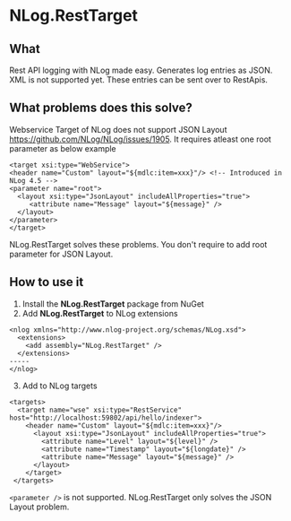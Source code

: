 # NLog.RestTarget
## What
Rest API logging with NLog made easy. Generates log entries as JSON. XML is not supported yet. These entries can be sent over to RestApis. 

## What problems does this solve?
Webservice Target of NLog does not support JSON Layout https://github.com/NLog/NLog/issues/1905. It requires atleast one root parameter as below example

```
<target xsi:type="WebService">
<header name="Custom" layout="${mdlc:item=xxx}"/> <!-- Introduced in NLog 4.5 -->
<parameter name="root">
  <layout xsi:type="JsonLayout" includeAllProperties="true">
     <attribute name="Message" layout="${message}" />
  </layout>
</parameter>
</target>
```

NLog.RestTarget solves these problems. You don't require to add root parameter for JSON Layout.

## How to use it
1. Install the **NLog.RestTarget** package from NuGet
2. Add **NLog.RestTarget** to NLog extensions

```
<nlog xmlns="http://www.nlog-project.org/schemas/NLog.xsd">
  <extensions>
    <add assembly="NLog.RestTarget" />
  </extensions>
-----
</nlog>
```

3. Add to NLog targets

```
<targets>
  <target name="wse" xsi:type="RestService" host="http://localhost:59802/api/hello/indexer">    
    <header name="Custom" layout="${mdlc:item=xxx}"/>
      <layout xsi:type="JsonLayout" includeAllProperties="true">
        <attribute name="Level" layout="${level}" />
        <attribute name="Timestamp" layout="${longdate}" />
        <attribute name="Message" layout="${message}" />
      </layout>
    </target>
 </targets>
 ````
 
```<parameter />``` is not supported. NLog.RestTarget only solves the JSON Layout problem.
 
